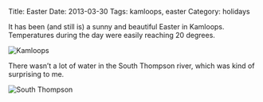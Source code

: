 Title: Easter
Date: 2013-03-30
Tags: kamloops, easter
Category: holidays

It has been (and still is) a sunny and beautiful Easter in Kamloops. Temperatures during the day were easily reaching 20 degrees.

![Kamloops](https://dl.dropbox.com/s/th3rvxyo22s618h/2013-03-30_12.10.27.jpg)

There wasn’t a lot of water in the South Thompson river, which was kind of surprising to me.

![South Thompson](https://dl.dropbox.com/s/bypksgwoxuwxi19/2013-03-30_09.35.45.jpg)